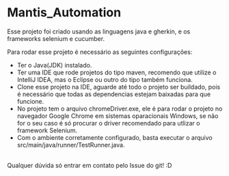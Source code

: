 # Mantis_Automation

Esse projeto foi criado usando as linguagens java e gherkin, e os frameworks selenium e cucumber.<br>


Para rodar esse projeto é necessário as seguintes configurações:

* Ter o Java(JDK) instalado. <br>
* Ter uma IDE que rode projetos do tipo maven, recomendo que utilize o IntelliJ IDEA, mas o Eclipse ou outro do tipo também funciona. <br>
* Clone esse projeto na IDE, aguarde até todo o projeto ser buildado, pois é necessário que todas as dependencias estejam baixadas para que funcione. <br>
* No projeto tem o arquivo chromeDriver.exe, ele é para rodar o projeto no navegador Google Chrome em sistemas oparacionais Windows, se não for o seu caso é só procurar o driver recomendado para utlizar o framework Selenium. <br>
* Com o ambiente corretamente configurado, basta executar o arquivo src/main/java/runner/TestRunner.java.<br>
<br>
Qualquer dúvida só entrar em contato pelo Issue do git! :D
